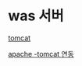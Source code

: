 # was 서버

[tomcat ](was%20%E1%84%89%E1%85%A5%E1%84%87%E1%85%A5%2058ec84f8a0d94c9e8373e8fc3dc118f9/tomcat%20d5e749fa159147bdaab0a0f1e0bb0cb2.md)

[apache -tomcat 연동 ](was%20%E1%84%89%E1%85%A5%E1%84%87%E1%85%A5%2058ec84f8a0d94c9e8373e8fc3dc118f9/apache%20-tomcat%20%E1%84%8B%E1%85%A7%E1%86%AB%E1%84%83%E1%85%A9%E1%86%BC%2051710df64ca64419a4fcf393e54f2ba8.md)